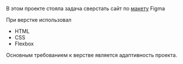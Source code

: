 В этом проекте стояла задача сверстать сайт по <a href="https://www.figma.com/file/ZKD6gqiwogfiSCFQQeGfkJ/%5BPublished%5D%5BRU%5D-%C2%AB%E2%80%8EBeauty%C2%BB%E2%80%8E?node-id=1%3A2&t=16AWMyLLbv1o0kXh-1">макету</a> Figma 

При верстке использовал
<ul>
  <li>
    HTML
  </li>
  <li>
    CSS
  </li>
  <li>
    Flexbox
  </li>
</ul>

<p>Основным требованием к верстве является адаптивность проекта.</p>
